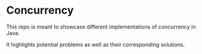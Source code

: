 # Concurrency

This repo is meant to showcase different implementations of concurrency in Java.

It highlights potential problems as well as their corresponding solutions.
